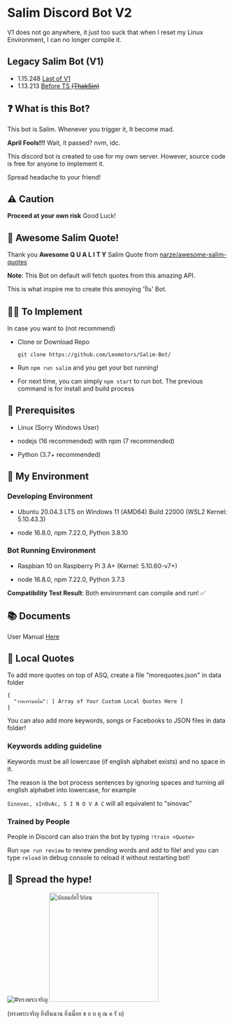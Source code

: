 # Salim Discord Bot V2

V1 does not go anywhere, it just too suck that when I reset my Linux Environment, I can no longer compile it.

## Legacy Salim Bot (V1)

- 1.15.248 [Last of V1](https://github.com/Leomotors/Salim-Bot/releases/tag/1.15.248)
- 1.13.213 [Before TS ~~(ThakSin)~~](https://github.com/Leomotors/Salim-Bot/releases/tag/1.13.213)

## ❓ What is this Bot?

This bot is Salim. Whenever you trigger it, It become mad.

**April Fools!!!** Wait, it passed? nvm, idc.

This discord bot is created to use for my own server. However, source code is free for anyone to implement it.

Spread headache to your friend!

## ⚠️ Caution

**Proceed at your own risk** Good Luck!

## 🤝 Awesome Salim Quote!

Thank you **Awesome Q U A L I T Y** Salim Quote from [narze/awesome-salim-quotes](https://github.com/narze/awesome-salim-quotes)

**Note**: This Bot on default will fetch quotes from this amazing API.

This is what inspire me to create this annoying 'ปั่น' Bot.

## 👨‍💻 To Implement

In case you want to (not recommend)

- Clone or Download Repo

  ```git clone https://github.com/Leomotors/Salim-Bot/```

- Run ```npm run salim``` and you get your bot running!

- For next time, you can simply ```npm start``` to run bot. The previous command is for install and build process

## 🌿 Prerequisites

- Linux (Sorry Windows User)

- nodejs (16 recommended) with npm (7 recommended)

- Python (3.7+ recommended)

## 🌳 My Environment

### Developing Environment

- Ubuntu 20.04.3 LTS on Windows 11 (AMD64) Build 22000 (WSL2 Kernel: 5.10.43.3)

- node 16.8.0, npm 7.22.0, Python 3.8.10

### Bot Running Environment

- Raspbian 10 on Raspberry Pi 3 A+ (Kernel: 5.10.60-v7+)

- node 16.8.0, npm 7.22.0, Python 3.7.3

**Compatibility Test Result**: Both environment can compile and run! ✅

## 📚 Documents

User Manual [Here](./docs/user_manual.md)

## 💬 Local Quotes

To add more quotes on top of ASQ, create a file "morequotes.json" in data folder

```
{
  "วาทกรรมสลิ่ม": [ Array of Your Custom Local Quotes Here ]
}
```

You can also add more keywords, songs or Facebooks to JSON files in data folder!

### Keywords adding guideline

Keywords must be all lowercase (if english alphabet exists) and no space in it.

The reason is the bot process sentences by ignoring spaces and turning all english alphabet into lowercase, for example

`Sinovac, sInOvAc, S I N O V A C` will all equivalent to "sinovac"

### Trained by People

People in Discord can also train the bot by typing `!train <Quote>`

Run ```npm run review``` to review pending words and add to file! and you can type `reload` in debug console to reload it without restarting bot!

## 🙏 Spread the hype!

<img src="./docs/long-live-hm-queen.jpg" alt="#ทรงพระเจริญ">

<img src="./docs/SAFETY_FIRST.jpg" alt="ปลอดภัยไว้ก่อน" height=250px>

(ทรงพระเจริญ ยิ่งยืนนาน ยิ่งเมื่อย ข อ บ คุ ณ ค รั บ)
